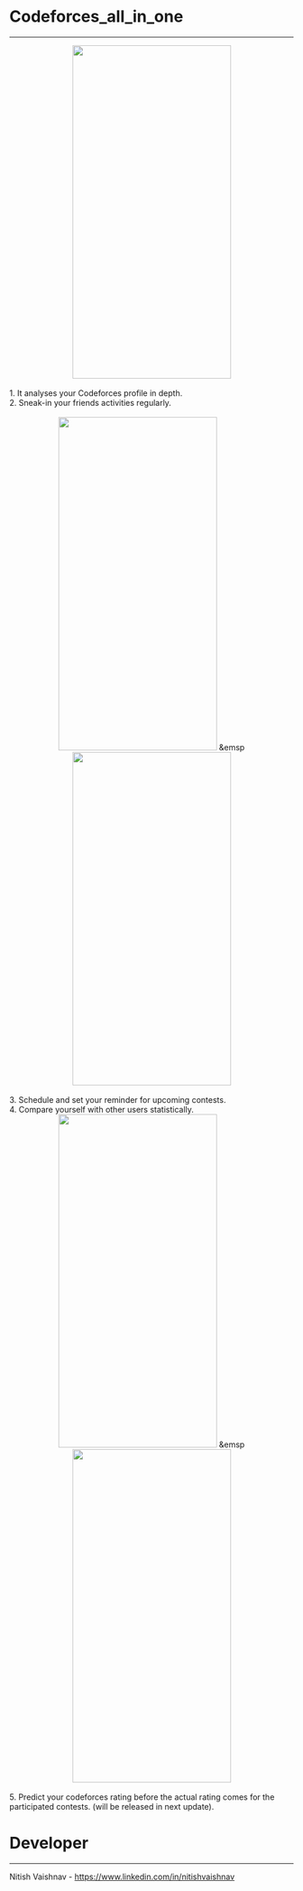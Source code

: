# Codeforces_all_in_one
---------------
<div align="center">
<a href="url"><img src="https://github.com/nitishv2017/Codeforces_all_in_one/blob/master/final_entry_gif.gif"  width="281" height="590" ></a>
</div>
 <br/> 
1. It analyses your Codeforces profile in depth. <br/>
2. Sneak-in your friends activities regularly.<br/> <br/>

<div align="center">
<a href="url"><img src="https://github.com/nitishv2017/Codeforces_all_in_one/blob/master/2.jpg"  width="281" height="590" pa ></a> &emsp
<a href="url"><img src="https://github.com/nitishv2017/Codeforces_all_in_one/blob/master/3.jpg"  width="281" height="590" ></a>
 </div>
 <br/>
3. Schedule and set your reminder for upcoming contests.<br/>
4. Compare yourself with other users statistically.<br/>
<div align="center">
<a href="url"><img src="https://github.com/nitishv2017/Codeforces_all_in_one/blob/master/4.jpg"  width="281" height="590" ></a> &emsp
<a href="url"><img src="https://github.com/nitishv2017/Codeforces_all_in_one/blob/master/5.jpg"  width="281" height="590" ></a>
 </div>
 <br/>
5. Predict your codeforces rating before the actual rating comes for the participated contests. (will be released in next update).<br/>


# Developer
---------------
Nitish Vaishnav - https://www.linkedin.com/in/nitishvaishnav <br/>
 
